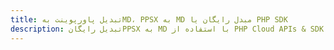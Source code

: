 ---title: تبدیل پاورپوینت بهMD، PPSX به MD مبدل رایگان یا PHP SDKdescription: تبدیل رایگانPPSX به MD با استفاده از PHP Cloud APIs & SDK. همچنین اسناد Microsoft PowerPoint را در Cloud ایجاد، ویرایش و رندر کنید.---